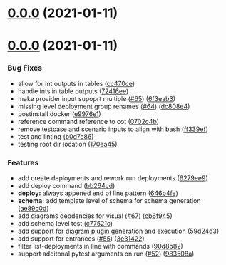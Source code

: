 # [0.0.0](https://github.com/hamlet-io/engine-plugin-aws/compare/v8.0.0...v0.0.0) (2021-01-11)



# [0.0.0](https://github.com/hamlet-io/engine-plugin-aws/compare/v7.0.0...v0.0.0) (2021-01-11)


### Bug Fixes

* allow for int outputs in tables ([cc470ce](https://github.com/hamlet-io/engine-plugin-aws/commit/cc470ce670b002b317aebec408a9dee5a6a26ba2))
* handle ints in table outputs ([72416ee](https://github.com/hamlet-io/engine-plugin-aws/commit/72416eee0a73d8d191c209c68d27835418eddd22))
* make provider input supoprt multiple ([#65](https://github.com/hamlet-io/engine-plugin-aws/issues/65)) ([6f3eab3](https://github.com/hamlet-io/engine-plugin-aws/commit/6f3eab3d3033ecc5e5144d7b5708499eb0693148))
* missing level deployment group renames ([#64](https://github.com/hamlet-io/engine-plugin-aws/issues/64)) ([dc808e4](https://github.com/hamlet-io/engine-plugin-aws/commit/dc808e414cf66f27baddb030aec0dfd12509053c))
* postinstall docker ([e9976e1](https://github.com/hamlet-io/engine-plugin-aws/commit/e9976e18b14a03356a04c3ca811b7bf6e1a13e03))
* reference command reference to cot ([0702c4b](https://github.com/hamlet-io/engine-plugin-aws/commit/0702c4bea17775810ce9b60ae7c7e8ce957fea42))
* remove testcase and scenario inputs to align with bash ([ff339ef](https://github.com/hamlet-io/engine-plugin-aws/commit/ff339efc824bbcec80b27b343d8d1bc770830a73))
* test and linting ([b0d7e86](https://github.com/hamlet-io/engine-plugin-aws/commit/b0d7e86d860330106c0c877163a885914a68e449))
* testing root dir location ([170ea45](https://github.com/hamlet-io/engine-plugin-aws/commit/170ea4556d5d506a7d071a3edfb93f875cb726c9))


### Features

* add create deployments and rework run deployments ([6279ee9](https://github.com/hamlet-io/engine-plugin-aws/commit/6279ee992a538a98499297a710d36f88c12778f9))
* add deploy command ([bb264cd](https://github.com/hamlet-io/engine-plugin-aws/commit/bb264cd72e2060d67448b2281051accd33f127b9))
* **deploy:** always appened end of line pattern ([646b4fe](https://github.com/hamlet-io/engine-plugin-aws/commit/646b4fe59fe18ede3ccd648df9e2268a96401429))
* **schema:** add template level of schema for schema generation ([ae89c0d](https://github.com/hamlet-io/engine-plugin-aws/commit/ae89c0d12e30077db2ae9b2ca4be4236e81a7138))
* add diagrams depdencies for visual ([#67](https://github.com/hamlet-io/engine-plugin-aws/issues/67)) ([cb6f945](https://github.com/hamlet-io/engine-plugin-aws/commit/cb6f945add04bc8c5887fae12f8401422a08c2c0))
* add schema level test ([c77521c](https://github.com/hamlet-io/engine-plugin-aws/commit/c77521c58dfbdb3d9d277f158578dd4a56d8125c))
* add support for diagram plugin generation and execution ([59d24d3](https://github.com/hamlet-io/engine-plugin-aws/commit/59d24d370cd0e2312e753d47178d3cb015a0a2cb))
* add support for entrances ([#55](https://github.com/hamlet-io/engine-plugin-aws/issues/55)) ([3e31422](https://github.com/hamlet-io/engine-plugin-aws/commit/3e3142276ff14e5e99f297fee672f6af4bb62b59))
* filter list-deployments in line with commands ([90d8b82](https://github.com/hamlet-io/engine-plugin-aws/commit/90d8b82c96bab3176fb20e9edaec94d0ba544b2a))
* support additonal pytest arguments on run ([#52](https://github.com/hamlet-io/engine-plugin-aws/issues/52)) ([983508a](https://github.com/hamlet-io/engine-plugin-aws/commit/983508ab3ed7b1f55914d16a069f588b13a36f08))



